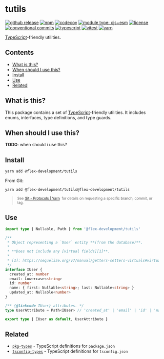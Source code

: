 # tutils

[![github release](https://img.shields.io/github/v/release/flex-development/tutils.svg?include_prereleases&sort=semver)](https://github.com/flex-development/tutils/releases/latest)
[![npm](https://img.shields.io/npm/v/@flex-development/tutils.svg)](https://npmjs.com/package/@flex-development/tutils)
[![codecov](https://codecov.io/gh/flex-development/tutils/branch/main/graph/badge.svg?token=ZT857Z0ITA)](https://codecov.io/gh/flex-development/tutils)
[![module type: cjs+esm](https://img.shields.io/badge/module%20type-cjs%2Besm-brightgreen)](https://github.com/voxpelli/badges-cjs-esm)
[![license](https://img.shields.io/github/license/flex-development/tutils.svg)](LICENSE.md)
[![conventional commits](https://img.shields.io/badge/-conventional%20commits-fe5196?logo=conventional-commits&logoColor=ffffff)](https://conventionalcommits.org/)
[![typescript](https://img.shields.io/badge/-typescript-3178c6?logo=typescript&logoColor=ffffff)](https://typescriptlang.org/)
[![vitest](https://img.shields.io/badge/-vitest-6e9f18?style=flat&logo=vitest&logoColor=ffffff)](https://vitest.dev/)
[![yarn](https://img.shields.io/badge/-yarn-2c8ebb?style=flat&logo=yarn&logoColor=ffffff)](https://yarnpkg.com/)

[TypeScript][1]-friendly utilities.

## Contents

- [What is this?](#what-is-this)
- [When should I use this?](#when-should-i-use-this)
- [Install](#install)
- [Use](#use)
- [Related](#related)

## What is this?

This package contains a set of [TypeScript][1]-friendly utilities. It includes enums, interfaces, type definitions, and
type guards.

## When should I use this?

**TODO**: when should i use this?

## Install

```sh
yarn add @flex-development/tutils
```

From Git:

```sh
yarn add @flex-development/tutils@flex-development/tutils
```

<blockquote>
  <small>
    See <a href='https://yarnpkg.com/features/protocols#git'>Git - Protocols | Yarn</a>
    &nbsp;for details on requesting a specific branch, commit, or tag.
  </small>
</blockquote>

## Use

```typescript
import type { Nullable, Path } from '@flex-development/tutils'

/**
 * Object representing a `User` entity **(from the database)**.
 *
 * **Does not include any [virtual fields][1]**.
 *
 * [1]: https://sequelize.org/v7/manual/getters-setters-virtuals#virtual-fields
 */
interface IUser {
  created_at: number
  email: Lowercase<string>
  id: number
  name: { first: Nullable<string>; last: Nullable<string> }
  updated_at: Nullable<number>
}

/** {@linkcode IUser} attributes. */
type UserAttribute = Path<IUser> // 'created_at' | 'email' | 'id' | 'name' | 'name.first' | 'name.last' | 'updated_at'

export type { IUser as default, UserAttribute }
```

## Related

- [`pkg-types`][2] - TypeScript definitions for `package.json`
- [`tsconfig-types`][3] - TypeScript definitions for `tsconfig.json`

[1]: https://typescriptlang.org/
[2]: https://github.com/flex-development/pkg-types
[3]: https://github.com/flex-development/tsconfig-types

